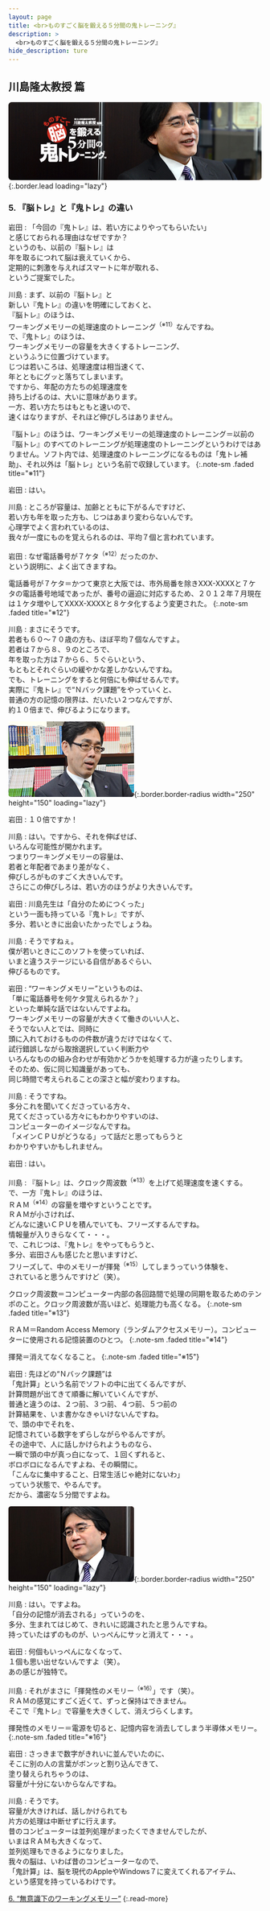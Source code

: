 ```yaml
---
layout: page
title: <br>ものすごく脳を鍛える５分間の鬼トレーニング』
description: >
  <br>ものすごく脳を鍛える５分間の鬼トレーニング』
hide_description: ture
---
```


## 川島隆太教授 篇

![](/interviews/jp/3ds/asrj/vol1/img/mainvisual5.jpg){:.border.lead loading="lazy"}

### 5. 『脳トレ』と『鬼トレ』の違い

岩田
: 「今回の『鬼トレ』は、若い方によりやってもらいたい」<br>と感じておられる理由はなぜですか？<br>というのも、以前の『脳トレ』は<br>年を取るにつれて脳は衰えていくから、<br>定期的に刺激を与えればスマートに年が取れる、<br>というご提案でした。

川島
: まず、以前の『脳トレ』と<br>新しい『鬼トレ』の違いを明確にしておくと、<br>『脳トレ』のほうは、<br>ワーキングメモリーの処理速度のトレーニング<sup>（※11）</sup>なんですね。<br>で、『鬼トレ』のほうは、<br>ワーキングメモリーの容量を大きくするトレーニング、<br>というふうに位置づけています。<br>じつは若いころは、処理速度は相当速くて、<br>年とともにグッと落ちてしまいます。<br>ですから、年配の方たちの処理速度を<br>持ち上げるのは、大いに意味があります。<br>一方、若い方たちはもともと速いので、<br>速くはなりますが、それほど伸びしろはありません。

『脳トレ』のほうは、ワーキングメモリーの処理速度のトレーニング＝以前の『脳トレ』のすべてのトレーニングが処理速度のトレーニングというわけではありません。ソフト内では、処理速度のトレーニングになるものは「鬼トレ補助」、それ以外は「脳トレ」という名前で収録しています。
{:.note-sm .faded title="※11"}

岩田
: はい。

川島
: ところが容量は、加齢とともに下がるんですけど、<br>若い方も年を取った方も、じつはあまり変わらないんです。<br>心理学でよく言われているのは、<br>我々が一度にものを覚えられるのは、平均７個と言われています。

岩田
: なぜ電話番号が７ケタ<sup>（※12）</sup>だったのか、<br>という説明に、よく出てきますね。

電話番号が７ケタ＝かつて東京と大阪では、市外局番を除きXXX-XXXXと７ケタの電話番号地域であったが、番号の逼迫に対応するため、２０１２年７月現在は１ケタ増やしてXXXX-XXXXと８ケタ化するよう変更された。
{:.note-sm .faded title="※12"}

川島
: まさにそうです。<br>若者も６０～７０歳の方も、ほぼ平均７個なんですよ。<br>若者は７から８、９のところで、<br>年を取った方は７から６、５ぐらいという、<br>もともとそれぐらいの緩やかな差しかないんですね。<br>でも、トレーニングをすると何倍にも伸ばせるんです。<br>実際に『鬼トレ』で“Ｎバック課題”をやっていくと、<br>普通の方の記憶の限界は、だいたい２つなんですが、<br>約１０倍まで、伸びるようになります。

![](/interviews/jp/3ds/asrj/vol1/img/photo9.jpg){:.border.border-radius width="250" height="150"  loading="lazy"}

岩田
: １０倍ですか！

川島
: はい。ですから、それを伸ばせば、<br>いろんな可能性が開かれます。<br>つまりワーキングメモリーの容量は、<br>若者と年配者であまり差がなく、<br>伸びしろがものすごく大きいんです。<br>さらにこの伸びしろは、若い方のほうがより大きいんです。

岩田
: 川島先生は「自分のためにつくった」<br>という一面も持っている『鬼トレ』ですが、<br>多分、若いときに出会いたかったでしょうね。

川島
: そうですねぇ。<br>僕が若いときにこのソフトを使っていれば、<br>いまと違うステージにいる自信があるぐらい、<br>伸びるものです。

岩田
: “ワーキングメモリー”というものは、<br>「単に電話番号を何ケタ覚えられるか？」<br>といった単純な話ではないんですよね。<br>ワーキングメモリーの容量が大きくて働きのいい人と、<br>そうでない人とでは、同時に<br>頭に入れておけるものの件数が違うだけではなくて、<br>試行錯誤しながら取捨選択していく判断力や<br>いろんなものの組み合わせが有効かどうかを処理する力が違ったりします。<br>そのため、仮に同じ知識量があっても、<br>同じ時間で考えられることの深さと幅が変わりますね。

川島
: そうですね。<br>多分これを聞いてくださっている方々、<br>見てくださっている方々にもわかりやすいのは、<br>コンピューターのイメージなんですね。<br>「メインＣＰＵがどうなる」って話だと思ってもらうと<br>わかりやすいかもしれません。

岩田
: はい。

川島
: 『脳トレ』は、クロック周波数<sup>（※13）</sup>を上げて処理速度を速くする。<br>で、一方『鬼トレ』のほうは、<br>ＲＡＭ<sup>（※14）</sup>の容量を増やすということです。<br>ＲＡＭが小さければ、<br>どんなに速いＣＰＵを積んでいても、フリーズするんですね。<br>情報量が入りきらなくて・・・。<br>で、これじつは、『鬼トレ』をやってもらうと、<br>多分、岩田さんも感じたと思いますけど、<br>フリーズして、中のメモリーが揮発<sup>（※15）</sup>してしまうっていう体験を、<br>されていると思うんですけど（笑）。

クロック周波数＝コンピューター内部の各回路間で処理の同期を取るためのテンポのこと。クロック周波数が高いほど、処理能力も高くなる。
{:.note-sm .faded title="※13"}

ＲＡＭ＝Random Access Memory（ランダムアクセスメモリー）。コンピューターに使用される記憶装置のひとつ。
{:.note-sm .faded title="※14"}

揮発＝消えてなくなること。
{:.note-sm .faded title="※15"}

岩田
: 先ほどの“Ｎバック課題”は<br>「鬼計算」という名前でソフトの中に出てくるんですが、<br>計算問題が出てきて順番に解いていくんですが、<br>普通と違うのは、２つ前、３つ前、４つ前、５つ前の<br>計算結果を、いま書かなきゃいけないんですね。<br>で、頭の中でそれを、<br>記憶されている数字をずらしながらやるんですが。<br>その途中で、人に話しかけられようものなら、<br>一瞬で頭の中が真っ白になって、１回くずれると、<br>ボロボロになるんですよね、その瞬間に。<br>「こんなに集中すること、日常生活じゃ絶対にないわ」<br>っていう状態で、やるんです。<br>だから、濃密な５分間ですよね。

![](/interviews/jp/3ds/asrj/vol1/img/photo10.jpg){:.border.border-radius width="250" height="150"  loading="lazy"}

川島
: はい。ですよね。<br>「自分の記憶が消去される」っていうのを、<br>多分、生まれてはじめて、きれいに認識されたと思うんですね。<br>持っていたはずのものが、いっぺんにサッと消えて・・・。

岩田
: 何個もいっぺんになくなって、<br>１個も思い出せないんですよ（笑）。<br>あの感じが独特で。

川島
: それがまさに「揮発性のメモリー<sup>（※16）</sup>」です（笑）。<br>ＲＡＭの感覚にすごく近くて、ずっと保持はできません。<br>そこで『鬼トレ』で容量を大きくして、消えづらくします。

揮発性のメモリー＝電源を切ると、記憶内容を消去してしまう半導体メモリー。
{:.note-sm .faded title="※16"}

岩田
: さっきまで数字がきれいに並んでいたのに、<br>そこに別の人の言葉がボンッと割り込んできて、<br>塗り替えられちゃうのは、<br>容量が十分にないからなんですね。

川島
: そうです。<br>容量が大きければ、話しかけられても<br>片方の処理は中断せずに行えます。<br>昔のコンピューターは並列処理がまったくできませんでしたが、<br>いまはＲＡＭも大きくなって、<br>並列処理もできるようになりました。<br>我々の脳は、いわば昔のコンピューターなので、<br>「鬼計算」は、脳を現代のAppleやWindows７に変えてくれるアイテム、<br>という感覚を持っているわけです。

[6. “無意識下のワーキングメモリー”](6.md)
{:.read-more}
